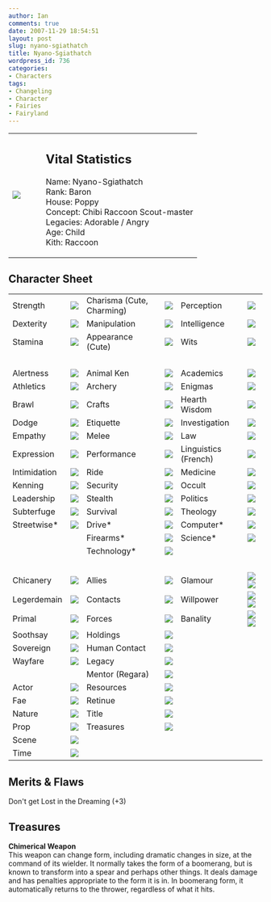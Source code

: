 ```yaml
---
author: Ian
comments: true
date: 2007-11-29 18:54:51
layout: post
slug: nyano-sgiathatch
title: Nyano-Sgiathatch
wordpress_id: 736
categories:
- Characters
tags:
- Changeling
- Character
- Fairies
- Fairyland
---
```


<table border="0" cellspacing="20">
<tr>
<td valign="center" width="50">
<img src="http://onlydreaming.net/images/avatars/nyano.png" />
</td>
<td valign="top">
<h2>Vital Statistics</h2>
<p>Name: Nyano-Sgiathatch<br />
Rank: Baron<br />
House: Poppy<br />
Concept: Chibi Raccoon Scout-master<br />
Legacies: Adorable / Angry<br />
Age: Child<br />
Kith: Raccoon
</p></td>
</tr>
</table>
<h2>Character Sheet</h2>
<table border="0" width="100%" cellspacing="2" cellpadding="4">
<tr>
<td>Strength</td>
<td><img src="http://onlydreaming.net/images/dots/1.png" /></td>
<td>Charisma (Cute, Charming)</td>
<td><img src="http://onlydreaming.net/images/dots/6.png" /></td>
<td>Perception</td>
<td><img src="http://onlydreaming.net/images/dots/4.png" /></td>
</tr>
<tr>
<td>Dexterity</td>
<td><img src="http://onlydreaming.net/images/dots/3.png" /></td>
<td>Manipulation</td>
<td><img src="http://onlydreaming.net/images/dots/1.png" /></td>
<td>Intelligence</td>
<td><img src="http://onlydreaming.net/images/dots/2.png" /></td>
</tr>
<tr>
<td>Stamina</td>
<td><img src="http://onlydreaming.net/images/dots/2.png" /></td>
<td>Appearance (Cute)</td>
<td><img src="http://onlydreaming.net/images/dots/4.png" /></td>
<td>Wits</td>
<td><img src="http://onlydreaming.net/images/dots/2.png" /></td>
</tr>
<tr>
<td>&nbsp;</td>
</tr>
<tr>
<td>Alertness</td>
<td><img src="http://onlydreaming.net/images/dots/3.png" /></td>
<td>Animal Ken</td>
<td><img src="http://onlydreaming.net/images/dots/2.png" /></td>
<td>Academics</td>
<td><img src="http://onlydreaming.net/images/dots/0.png" /></td>
</tr>
<tr>
<td>Athletics</td>
<td><img src="http://onlydreaming.net/images/dots/2.png" /></td>
<td>Archery</td>
<td><img src="http://onlydreaming.net/images/dots/2.png" /></td>
<td>Enigmas</td>
<td><img src="http://onlydreaming.net/images/dots/0.png" /></td>
</tr>
<tr>
<td>Brawl</td>
<td><img src="http://onlydreaming.net/images/dots/0.png" /></td>
<td>Crafts</td>
<td><img src="http://onlydreaming.net/images/dots/2.png" /></td>
<td>Hearth Wisdom</td>
<td><img src="http://onlydreaming.net/images/dots/4.png" /></td>
</tr>
<tr>
<td>Dodge</td>
<td><img src="http://onlydreaming.net/images/dots/1.png" /></td>
<td>Etiquette</td>
<td><img src="http://onlydreaming.net/images/dots/1.png" /></td>
<td>Investigation</td>
<td><img src="http://onlydreaming.net/images/dots/0.png" /></td>
</tr>
<tr>
<td>Empathy</td>
<td><img src="http://onlydreaming.net/images/dots/2.png" /></td>
<td>Melee</td>
<td><img src="http://onlydreaming.net/images/dots/1.png" /></td>
<td>Law</td>
<td><img src="http://onlydreaming.net/images/dots/0.png" /></td>
</tr>
<tr>
<td>Expression</td>
<td><img src="http://onlydreaming.net/images/dots/0.png" /></td>
<td>Performance</td>
<td><img src="http://onlydreaming.net/images/dots/0.png" /></td>
<td>Linguistics (French)</td>
<td><img src="http://onlydreaming.net/images/dots/1.png" /></td>
</tr>
<tr>
<td>Intimidation</td>
<td><img src="http://onlydreaming.net/images/dots/0.png" /></td>
<td>Ride</td>
<td><img src="http://onlydreaming.net/images/dots/1.png" /></td>
<td>Medicine</td>
<td><img src="http://onlydreaming.net/images/dots/1.png" /></td>
</tr>
<tr>
<td>Kenning</td>
<td><img src="http://onlydreaming.net/images/dots/1.png" /></td>
<td>Security</td>
<td><img src="http://onlydreaming.net/images/dots/2.png" /></td>
<td>Occult</td>
<td><img src="http://onlydreaming.net/images/dots/0.png" /></td>
</tr>
<tr>
<td>Leadership</td>
<td><img src="http://onlydreaming.net/images/dots/1.png" /></td>
<td>Stealth</td>
<td><img src="http://onlydreaming.net/images/dots/2.png" /></td>
<td>Politics</td>
<td><img src="http://onlydreaming.net/images/dots/2.png" /></td>
</tr>
<tr>
<td>Subterfuge</td>
<td><img src="http://onlydreaming.net/images/dots/0.png" /></td>
<td>Survival</td>
<td><img src="http://onlydreaming.net/images/dots/1.png" /></td>
<td>Theology</td>
<td><img src="http://onlydreaming.net/images/dots/0.png" /></td>
</tr>
<tr>
<td>Streetwise*</td>
<td><img src="http://onlydreaming.net/images/dots/0.png" /></td>
<td>Drive*</td>
<td><img src="http://onlydreaming.net/images/dots/0.png" /></td>
<td>Computer*</td>
<td><img src="http://onlydreaming.net/images/dots/0.png" /></td>
</tr>
<tr>
<td></td>
<td></td>
<td>Firearms*</td>
<td><img src="http://onlydreaming.net/images/dots/0.png" /></td>
<td>Science*</td>
<td><img src="http://onlydreaming.net/images/dots/0.png" /></td>
</tr>
<tr>
<td></td>
<td></td>
<td>Technology*</td>
<td><img src="http://onlydreaming.net/images/dots/0.png" /></td>
<td></td>
<td></td>
</tr>
<tr>
<td>&nbsp;</td>
</tr>
<tr>
<td>Chicanery</td>
<td><img src="http://onlydreaming.net/images/dots/0.png" /></td>
<td>Allies</td>
<td><img src="http://onlydreaming.net/images/dots/0.png" /></td>
<td>Glamour</td>
<td><img src="http://onlydreaming.net/images/dots/5.png" /><img src="http://onlydreaming.net/images/dots/0.png" /></td>
</tr>
<tr>
<td>Legerdemain</td>
<td><img src="http://onlydreaming.net/images/dots/0.png" /></td>
<td>Contacts</td>
<td><img src="http://onlydreaming.net/images/dots/0.png" /></td>
<td>Willpower</td>
<td><img src="http://onlydreaming.net/images/dots/1.png" /><img src="http://onlydreaming.net/images/dots/0.png" /></td>
</tr>
<tr>
<td>Primal</td>
<td><img src="http://onlydreaming.net/images/dots/0.png" /></td>
<td>Forces</td>
<td><img src="http://onlydreaming.net/images/dots/2.png" /></td>
<td>Banality</td>
<td><img src="http://onlydreaming.net/images/dots/1.png" /><img src="http://onlydreaming.net/images/dots/0.png" /></td>
</tr>
<tr>
<td>Soothsay</td>
<td><img src="http://onlydreaming.net/images/dots/0.png" /></td>
<td>Holdings</td>
<td><img src="http://onlydreaming.net/images/dots/4.png" /></td>
<td></td>
<td></td>
</tr>
<tr>
<td>Sovereign</td>
<td><img src="http://onlydreaming.net/images/dots/3.png" /></td>
<td>Human Contact</td>
<td><img src="http://onlydreaming.net/images/dots/0.png" /></td>
<td></td>
<td></td>
</tr>
<tr>
<td>Wayfare</td>
<td><img src="http://onlydreaming.net/images/dots/0.png" /></td>
<td>Legacy</td>
<td><img src="http://onlydreaming.net/images/dots/0.png" /></td>
<td></td>
<td></td>
</tr>
<tr>
<td></td>
<td></td>
<td>Mentor (Regara)</td>
<td><img src="http://onlydreaming.net/images/dots/4.png" /></td>
<td></td>
<td></td>
</tr>
<tr>
<td>Actor</td>
<td><img src="http://onlydreaming.net/images/dots/0.png" /></td>
<td>Resources</td>
<td><img src="http://onlydreaming.net/images/dots/0.png" /></td>
<td></td>
<td></td>
</tr>
<tr>
<td>Fae</td>
<td><img src="http://onlydreaming.net/images/dots/3.png" /></td>
<td>Retinue</td>
<td><img src="http://onlydreaming.net/images/dots/0.png" /></td>
<td></td>
<td></td>
</tr>
<tr>
<td>Nature</td>
<td><img src="http://onlydreaming.net/images/dots/0.png" /></td>
<td>Title</td>
<td><img src="http://onlydreaming.net/images/dots/3.png" /></td>
<td></td>
<td></td>
</tr>
<tr>
<td>Prop</td>
<td><img src="http://onlydreaming.net/images/dots/0.png" /></td>
<td>Treasures</td>
<td><img src="http://onlydreaming.net/images/dots/3.png" /></td>
<td></td>
<td></td>
</tr>
<tr>
<td>Scene</td>
<td><img src="http://onlydreaming.net/images/dots/2.png" /></td>
<td></td>
<td></td>
<td></td>
<td></td>
</tr>
<tr>
<td>Time</td>
<td><img src="http://onlydreaming.net/images/dots/0.png" /></td>
<td></td>
<td></td>
<td></td>
<td></td>
</tr>
</table>
<h2>Merits &amp; Flaws</h2>
<p>Don&#039;t get Lost in the Dreaming (+3)</p>
<h2>Treasures</h2>
<p><b>Chimerical Weapon</b><br />
This weapon can change form, including dramatic changes in size, at the command of its wielder.  It normally takes the form of a boomerang, but is known to transform into a spear and perhaps other things.  It deals damage and has penalties appropriate to the form it is in.  In boomerang form, it automatically returns to the thrower, regardless of what it hits.</p>